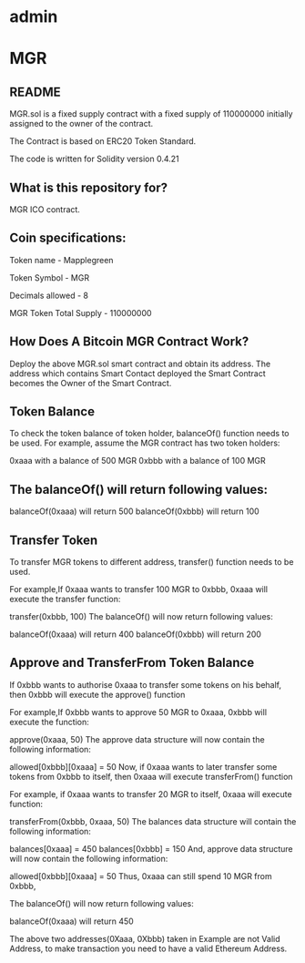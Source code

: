 # admin
# **MGR**

README
-----------------------------------------------------------------------------------------------------------------------
MGR.sol is a fixed supply contract with a fixed supply of 110000000 initially assigned to the owner of the contract.

The Contract is based on ERC20 Token Standard.

The code is written for Solidity version 0.4.21

## What is this repository for?

MGR ICO contract.

## Coin specifications:

Token name - Mapplegreen

Token Symbol - MGR

Decimals allowed - 8

MGR Token Total Supply - 110000000

## How Does A Bitcoin MGR Contract Work?

Deploy the above MGR.sol smart contract and obtain its address. The address which contains Smart Contact deployed the Smart Contract becomes the Owner of the Smart Contract.

## Token Balance

To check the token balance of token holder, balanceOf() function needs to be used. For example, assume the MGR contract has two token holders:

0xaaa with a balance of 500 MGR
0xbbb with a balance of 100 MGR
## The balanceOf() will return following values:

balanceOf(0xaaa) will return 500
balanceOf(0xbbb) will return 100
## Transfer Token 
To transfer MGR tokens to different address, transfer() function needs to be used.

For example,If 0xaaa wants to transfer 100 MGR to 0xbbb, 0xaaa will execute the transfer function:

transfer(0xbbb, 100)
The balanceOf() will now return following values:

balanceOf(0xaaa) will return 400
balanceOf(0xbbb) will return 200
## Approve and TransferFrom Token Balance
If 0xbbb wants to authorise 0xaaa to transfer some tokens on his behalf, then 0xbbb will execute the approve() function

For example,If 0xbbb wants to approve 50 MGR to 0xaaa, 0xbbb will execute the function:

approve(0xaaa, 50)
The approve data structure will now contain the following information:

allowed[0xbbb][0xaaa] = 50
Now, if 0xaaa wants to later transfer some tokens from 0xbbb to itself, then 0xaaa will execute transferFrom() function

For example, if 0xaaa wants to transfer 20 MGR to itself, 0xaaa will execute function:

transferFrom(0xbbb, 0xaaa, 50)
The balances data structure will contain the following information:

balances[0xaaa] = 450
balances[0xbbb] = 150
And, approve data structure will now contain the following information:

allowed[0xbbb][0xaaa] = 50
Thus, 0xaaa can still spend 10 MGR from 0xbbb,

The balanceOf() will now return following values:

balanceOf(0xaaa) will return 450


The above two addresses(0Xaaa, 0Xbbb) taken in Example are not Valid Address, to make transaction you need to have a valid Ethereum Address.
